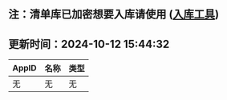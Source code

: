 ## 注：清单库已加密想要入库请使用 ([入库工具](https://github.com/BlankTMing/ManifestAutoUpdate/releases))

## 更新时间：2024-10-12 15:44:32
| AppID | 名称 | 类型  |
| :-------------------- | :----------------------------- | :----------- |
| 无 | 无 | 无 |
